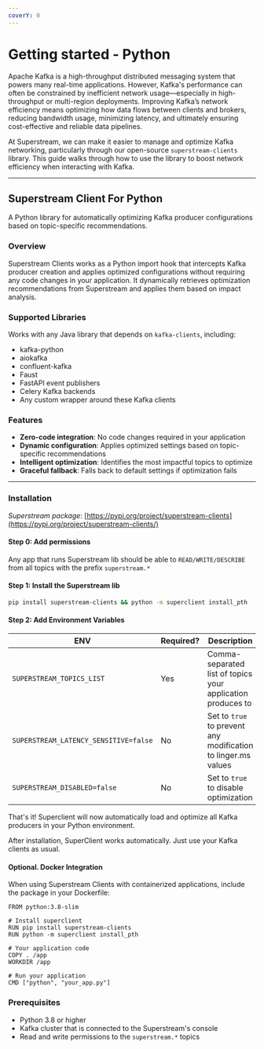 ```yaml
---
coverY: 0
---
```


# Getting started - Python

Apache Kafka is a high-throughput distributed messaging system that powers many real-time applications. However, Kafka's performance can often be constrained by inefficient network usage—especially in high-throughput or multi-region deployments. Improving Kafka’s network efficiency means optimizing how data flows between clients and brokers, reducing bandwidth usage, minimizing latency, and ultimately ensuring cost-effective and reliable data pipelines.

At Superstream, we can make it easier to manage and optimize Kafka networking, particularly through our open-source `superstream-clients` library. This guide walks through how to use the library to boost network efficiency when interacting with Kafka.

***

## Superstream Client For Python

A Python library for automatically optimizing Kafka producer configurations based on topic-specific recommendations.

### Overview

Superstream Clients works as a Python import hook that intercepts Kafka producer creation and applies optimized configurations without requiring any code changes in your application. It dynamically retrieves optimization recommendations from Superstream and applies them based on impact analysis.

### Supported Libraries

Works with any Java library that depends on `kafka-clients`, including:

* kafka-python
* aiokafka
* confluent-kafka
* Faust
* FastAPI event publishers
* Celery Kafka backends
* Any custom wrapper around these Kafka clients

### Features

* **Zero-code integration**: No code changes required in your application
* **Dynamic configuration**: Applies optimized settings based on topic-specific recommendations
* **Intelligent optimization**: Identifies the most impactful topics to optimize
* **Graceful fallback**: Falls back to default settings if optimization fails

***

### Installation

_Superstream package_: [https://pypi.org/project/superstream-clients](https://pypi.org/project/superstream-clients/)

#### Step 0: Add permissions

Any app that runs Superstream lib should be able to `READ/WRITE/DESCRIBE` from all topics with the prefix `superstream.*`

#### Step 1: Install the Superstream lib

```bash
pip install superstream-clients && python -m superclient install_pth
```

#### Step 2: Add Environment Variables

<table data-full-width="false"><thead><tr><th width="341.51953125">ENV</th><th width="107.9453125">Required?</th><th>Description</th><th>Example</th></tr></thead><tbody><tr><td><code>SUPERSTREAM_TOPICS_LIST</code></td><td>Yes</td><td>Comma-separated list of topics your application produces to</td><td><pre data-overflow="wrap"><code>SUPERSTREAM_TOPICS_LIST=orders,payments,user-events
</code></pre></td></tr><tr><td><code>SUPERSTREAM_LATENCY_SENSITIVE=false</code></td><td>No</td><td>Set to <code>true</code> to prevent any modification to linger.ms values</td><td><pre data-overflow="wrap"><code>SUPERSTREAM_LATENCY_SENSITIVE=true
</code></pre></td></tr><tr><td><code>SUPERSTREAM_DISABLED=false</code></td><td>No</td><td>Set to <code>true</code> to disable optimization</td><td><pre data-overflow="wrap"><code>SUPERSTREAM_DISABLED=true
</code></pre></td></tr></tbody></table>



That's it! Superclient will now automatically load and optimize all Kafka producers in your Python environment.

After installation, SuperClient works automatically. Just use your Kafka clients as usual.

#### Optional. Docker Integration

When using Superstream Clients with containerized applications, include the package in your Dockerfile:

```docker
FROM python:3.8-slim

# Install superclient
RUN pip install superstream-clients
RUN python -m superclient install_pth

# Your application code
COPY . /app
WORKDIR /app

# Run your application
CMD ["python", "your_app.py"]
```

### Prerequisites

* Python 3.8 or higher
* Kafka cluster that is connected to the Superstream's console
* Read and write permissions to the `superstream.*` topics
